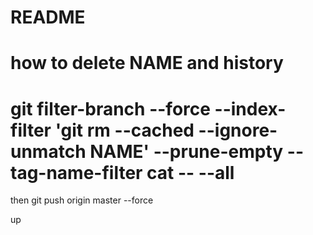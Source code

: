 # README

# how to delete NAME and history

# git filter-branch --force --index-filter 'git rm --cached --ignore-unmatch NAME' --prune-empty --tag-name-filter cat -- --all

then git push origin master --force

up